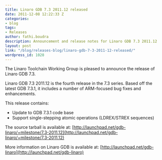 ```yaml
---
title: Linaro GDB 7.3 2011.12 released
date: 2011-12-08 12:22:33 Z
categories:
- blog
tags:
- Releases
author: fathi.boudra
description: Announcement and release notes for Linaro GDB 7.3 2011.12
layout: post
link: "/blog/releases-blog/linaro-gdb-7-3-2011-12-released/"
wordpress_id: 1028
---
```


The Linaro Toolchain Working Group is pleased to announce the release of Linaro GDB 7.3.

Linaro GDB 7.3 2011.12 is the fourth release in the 7.3 series. Based off the latest GDB 7.3.1, it includes a number of ARM-focused bug fixes and enhancements.

This release contains:
* Update to GDB 7.3.1 code base
* Support single-stepping atomic operations (LDREX/STREX sequences)

The source tarball is available at:
[http://launchpad.net/gdb-linaro/+milestone/7.3-2011.12](http://launchpad.net/gdb-linaro/+milestone/7.3-2011.12)

More information on Linaro GDB is available at:
[http://launchpad.net/gdb-linaro](http://launchpad.net/gdb-linaro)